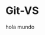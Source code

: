 # Git-VS
hola mundo  
<!DOCTYPE html>
<html>
  <head>
    <title>Pagina con estilo</title>
  </head>
  <body>
    <div>
    <header>
      </header>
      <nav>
      </nav>
      <section>
      </section>
      <aside>
      </aside>
    <footer>
    </footer>
    </div>
  </body>
      
  

